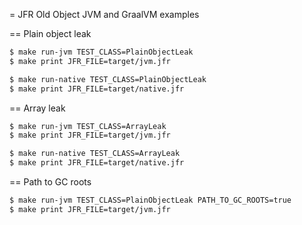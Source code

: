 = JFR Old Object JVM and GraalVM examples

== Plain object leak

```bash
$ make run-jvm TEST_CLASS=PlainObjectLeak
$ make print JFR_FILE=target/jvm.jfr
```

```bash
$ make run-native TEST_CLASS=PlainObjectLeak
$ make print JFR_FILE=target/native.jfr
```

== Array leak

```bash
$ make run-jvm TEST_CLASS=ArrayLeak
$ make print JFR_FILE=target/jvm.jfr
```

```bash
$ make run-native TEST_CLASS=ArrayLeak
$ make print JFR_FILE=target/native.jfr
```

== Path to GC roots

```bash
$ make run-jvm TEST_CLASS=PlainObjectLeak PATH_TO_GC_ROOTS=true
$ make print JFR_FILE=target/jvm.jfr
```
